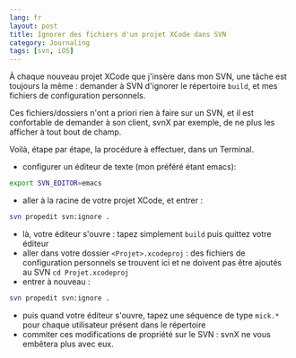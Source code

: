 ```yaml
---
lang: fr
layout: post
title: Ignorer des fichiers d'un projet XCode dans SVN
category: Journaling
tags: [svn, iOS]
---
```


À chaque nouveau projet XCode que j'insère dans mon SVN, une tâche est toujours
la même : demander à SVN d'ignorer le répertoire `build`, et mes fichiers de
configuration personnels.

Ces fichiers/dossiers n'ont a priori rien à faire sur un SVN, et il est
confortable de demander à son client, svnX par exemple, de ne plus les afficher
à tout bout de champ.

Voilà, étape par étape, la procédure à effectuer, dans un Terminal.

- configurer un éditeur de texte (mon préféré étant emacs):

```sh
export SVN_EDITOR=emacs
```

- aller à la racine de votre projet XCode, et entrer :

```sh
svn propedit svn:ignore .
```

- là, votre éditeur s'ouvre : tapez simplement `build` puis quittez votre
  éditeur
- aller dans votre dossier `<Projet>.xcodeproj` : des fichiers de configuration
  personnels se trouvent ici et ne doivent pas être ajoutés au SVN
  `cd Projet.xcodeproj`
- entrer à nouveau :

```sh
svn propedit svn:ignore .
```

- puis quand votre éditeur s'ouvre, tapez une séquence de type `mick.*` pour
  chaque utilisateur présent dans le répertoire
- commiter ces modifications de propriété sur le SVN : svnX ne vous embêtera
  plus avec eux.
